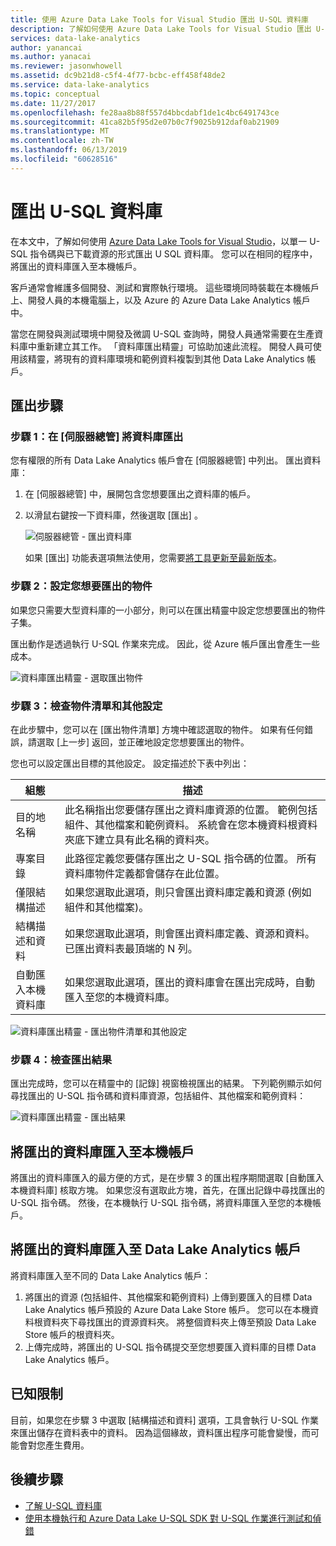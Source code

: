 ```yaml
---
title: 使用 Azure Data Lake Tools for Visual Studio 匯出 U-SQL 資料庫
description: 了解如何使用 Azure Data Lake Tools for Visual Studio 匯出 U-SQL 資料庫，並自動將它匯入至本機帳戶。
services: data-lake-analytics
author: yanancai
ms.author: yanacai
ms.reviewer: jasonwhowell
ms.assetid: dc9b21d8-c5f4-4f77-bcbc-eff458f48de2
ms.service: data-lake-analytics
ms.topic: conceptual
ms.date: 11/27/2017
ms.openlocfilehash: fe28aa8b88f557d4bbcdabf1de1c4bc6491743ce
ms.sourcegitcommit: 41ca82b5f95d2e07b0c7f9025b912daf0ab21909
ms.translationtype: MT
ms.contentlocale: zh-TW
ms.lasthandoff: 06/13/2019
ms.locfileid: "60628516"
---
```

# <a name="export-a-u-sql-database"></a>匯出 U-SQL 資料庫

在本文中，了解如何使用 [Azure Data Lake Tools for Visual Studio](https://aka.ms/adltoolsvs)，以單一 U-SQL 指令碼與已下載資源的形式匯出 U SQL 資料庫。 您可以在相同的程序中，將匯出的資料庫匯入至本機帳戶。

客戶通常會維護多個開發、測試和實際執行環境。 這些環境同時裝載在本機帳戶上、開發人員的本機電腦上，以及 Azure 的 Azure Data Lake Analytics 帳戶中。 

當您在開發與測試環境中開發及微調 U-SQL 查詢時，開發人員通常需要在生產資料庫中重新建立其工作。 「資料庫匯出精靈」可協助加速此流程。 開發人員可使用該精靈，將現有的資料庫環境和範例資料複製到其他 Data Lake Analytics 帳戶。

## <a name="export-steps"></a>匯出步驟

### <a name="step-1-export-the-database-in-server-explorer"></a>步驟 1：在 [伺服器總管] 將資料庫匯出

您有權限的所有 Data Lake Analytics 帳戶會在 [伺服器總管] 中列出。 匯出資料庫：

1. 在 [伺服器總管] 中，展開包含您想要匯出之資料庫的帳戶。
2. 以滑鼠右鍵按一下資料庫，然後選取 [匯出]  。 
   
    ![伺服器總管 - 匯出資料庫](./media/data-lake-analytics-data-lake-tools-export-database/export-database.png)

     如果 [匯出]  功能表選項無法使用，您需要[將工具更新至最新版本](https://aka.ms/adltoolsvs)。

### <a name="step-2-configure-the-objects-that-you-want-to-export"></a>步驟 2：設定您想要匯出的物件

如果您只需要大型資料庫的一小部分，則可以在匯出精靈中設定您想要匯出的物件子集。 

匯出動作是透過執行 U-SQL 作業來完成。 因此，從 Azure 帳戶匯出會產生一些成本。

![資料庫匯出精靈 - 選取匯出物件](./media/data-lake-analytics-data-lake-tools-export-database/export-database-wizard.png)

### <a name="step-3-check-the-objects-list-and-other-configurations"></a>步驟 3：檢查物件清單和其他設定

在此步驟中，您可以在 [匯出物件清單]  方塊中確認選取的物件。 如果有任何錯誤，請選取 [上一步]  返回，並正確地設定您想要匯出的物件。

您也可以設定匯出目標的其他設定。 設定描述於下表中列出：

|組態|描述|
|-------------|-----------|
|目的地名稱|此名稱指出您要儲存匯出之資料庫資源的位置。 範例包括組件、其他檔案和範例資料。 系統會在您本機資料根資料夾底下建立具有此名稱的資料夾。|
|專案目錄|此路徑定義您要儲存匯出之 U-SQL 指令碼的位置。 所有資料庫物件定義都會儲存在此位置。|
|僅限結構描述|如果您選取此選項，則只會匯出資料庫定義和資源 (例如組件和其他檔案)。|
|結構描述和資料|如果您選取此選項，則會匯出資料庫定義、資源和資料。 已匯出資料表最頂端的 N 列。|
|自動匯入本機資料庫|如果您選取此選項，匯出的資料庫會在匯出完成時，自動匯入至您的本機資料庫。|

![資料庫匯出精靈 - 匯出物件清單和其他設定](./media/data-lake-analytics-data-lake-tools-export-database/export-database-wizard-configuration.png)

### <a name="step-4-check-the-export-results"></a>步驟 4：檢查匯出結果

匯出完成時，您可以在精靈中的 [記錄] 視窗檢視匯出的結果。 下列範例顯示如何尋找匯出的 U-SQL 指令碼和資料庫資源，包括組件、其他檔案和範例資料：

![資料庫匯出精靈 - 匯出結果](./media/data-lake-analytics-data-lake-tools-export-database/export-database-wizard-completed.png)

## <a name="import-the-exported-database-to-a-local-account"></a>將匯出的資料庫匯入至本機帳戶

將匯出的資料庫匯入的最方便的方式，是在步驟 3 的匯出程序期間選取 [自動匯入本機資料庫]  核取方塊。 如果您沒有選取此方塊，首先，在匯出記錄中尋找匯出的 U-SQL 指令碼。 然後，在本機執行 U-SQL 指令碼，將資料庫匯入至您的本機帳戶。

## <a name="import-the-exported-database-to-a-data-lake-analytics-account"></a>將匯出的資料庫匯入至 Data Lake Analytics 帳戶

將資料庫匯入至不同的 Data Lake Analytics 帳戶：

1. 將匯出的資源 (包括組件、其他檔案和範例資料) 上傳到要匯入的目標 Data Lake Analytics 帳戶預設的 Azure Data Lake Store 帳戶。 您可以在本機資料根資料夾下尋找匯出的資源資料夾。 將整個資料夾上傳至預設 Data Lake Store 帳戶的根資料夾。
2. 上傳完成時，將匯出的 U-SQL 指令碼提交至您想要匯入資料庫的目標 Data Lake Analytics 帳戶。

## <a name="known-limitations"></a>已知限制

目前，如果您在步驟 3 中選取 [結構描述和資料]  選項，工具會執行 U-SQL 作業來匯出儲存在資料表中的資料。 因為這個緣故，資料匯出程序可能會變慢，而可能會對您產生費用。 

## <a name="next-steps"></a>後續步驟

* [了解 U-SQL 資料庫](/u-sql/data-definition-language-ddl-statements) 
* [使用本機執行和 Azure Data Lake U-SQL SDK 對 U-SQL 作業進行測試和偵錯](data-lake-analytics-data-lake-tools-local-run.md)


